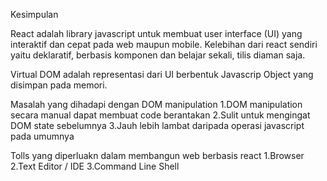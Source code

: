 Kesimpulan

React adalah library javascript untuk membuat user interface (UI) yang interaktif dan cepat pada web maupun mobile. Kelebihan dari react
sendiri yaitu deklaratif, berbasis komponen dan belajar sekali, tilis diaman saja.

Virtual DOM adalah representasi dari UI berbentuk Javascrip Object yang disimpan pada memori.

Masalah yang dihadapi dengan DOM manipulation
1.DOM manipulation secara manual dapat membuat code berantakan
2.Sulit untuk mengingat DOM state sebelumnya
3.Jauh lebih lambat daripada operasi javascript pada umumnya

Tolls yang diperluakn dalam membangun web berbasis react
1.Browser
2.Text Editor / IDE
3.Command Line Shell
